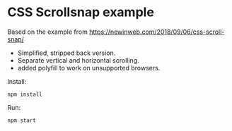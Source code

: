 # CSS Scrollsnap example
Based on the example from https://newinweb.com/2018/09/06/css-scroll-snap/

* Simplified, stripped back version.
* Separate vertical and horizontal scrolling.
* added polyfill to work on unsupported browsers.

Install:
```
npm install
```

Run:
```sh
npm start
```
